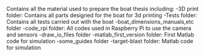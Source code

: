 Contains all the material used to prepare the boat thesis including:
 -3D print folder: Contains all parts designed for the boat for 3d printing
 -Tests folder: Contains all tests carried out with the boat
 -boat_dimensions_manuals,etc folder
 -code_rpi folder: All codes used in Raspberry Pi to use the camera and sensors
 -draw_io_files folder
 -matlab_first_version folder: First Matlab code for simulation
 -some_guides folder
 -target-blast folder: Matlab code for simulation
 
